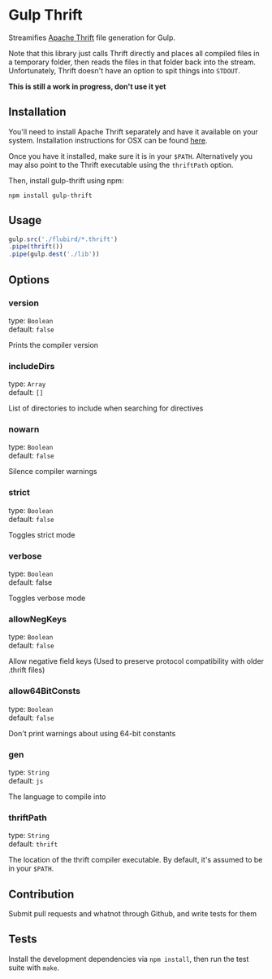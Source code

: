 # Gulp Thrift

Streamifies [Apache Thrift](https://thrift.apache.org/) file generation for Gulp.

Note that this library just calls Thrift directly and places all compiled files in a temporary folder, then reads the files in that folder back into the stream. Unfortunately, Thrift doesn't have an option to spit things into `STDOUT`.

**This is still a work in progress, don't use it yet**

## Installation

You'll need to install Apache Thrift separately and have it available on your system. Installation instructions for OSX can be found [here](https://thrift.apache.org/docs/install/os_x).

Once you have it installed, make sure it is in your `$PATH`. Alternatively you may also point to the Thrift executable using the `thriftPath` option.

Then, install gulp-thrift using npm:

```
npm install gulp-thrift
```


## Usage

```js
gulp.src('./flubird/*.thrift')
.pipe(thrift())
.pipe(gulp.dest('./lib'))
```

## Options

### version

type: `Boolean`
<br />
default: `false`

Prints the compiler version

### includeDirs

type: `Array`
<br />
default: `[]`

List of directories to include when searching for directives

### nowarn

type: `Boolean`
<br />
default: `false`

Silence compiler warnings

### strict

type: `Boolean`
<br />
default: `false`

Toggles strict mode

### verbose

type: `Boolean`
<br />
default: false

Toggles verbose mode

### allowNegKeys

type: `Boolean`
<br />
default: `false`

Allow negative field keys (Used to preserve protocol compatibility with older .thrift files)

### allow64BitConsts

type: `Boolean`
<br />
default: `false`

Don't print warnings about using 64-bit constants

### gen

type: `String`
<br />
default: `js`

The language to compile into

### thriftPath

type: `String`
<br />
default: `thrift`

The location of the thrift compiler executable. By default, it's assumed to be in your `$PATH`.


## Contribution

Submit pull requests and whatnot through Github, and write tests for them

## Tests

Install the development dependencies via `npm install`, then run the test suite with `make`.
